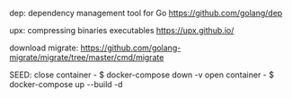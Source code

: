 dep: dependency management tool for Go
    https://github.com/golang/dep

upx: compressing binaries executables
    https://upx.github.io/

download migrate: https://github.com/golang-migrate/migrate/tree/master/cmd/migrate

 SEED:
    close container - $ docker-compose down -v
    open container - $ docker-compose up --build -d
    